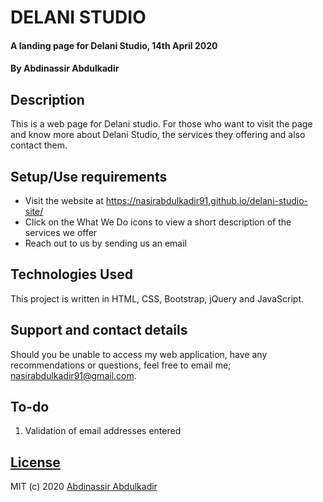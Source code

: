 # DELANI STUDIO
#### A landing page for Delani Studio, 14th April 2020
#### By **Abdinassir Abdulkadir**
## Description
This is a web page for Delani studio. For those who want to visit the page and know more about Delani Studio, the services they offering and also contact them.


## Setup/Use requirements
- Visit the website at https://nasirabdulkadir91.github.io/delani-studio-site/
- Click on the What We Do icons to view a short description of the services we offer
- Reach out to us by sending us an email

## Technologies Used
This project is written in HTML, CSS, Bootstrap, jQuery and JavaScript.

## Support and contact details
Should you be unable to access my web application, have any recommendations or questions, feel free to email me; nasirabdulkadir91@gmail.com.

## To-do
1. Validation of email addresses entered

## [License](https://github.com/nasirabdulkadir91/Delani_studio_site/blob/gh-pages/LICENCE.md)
MIT (c) 2020 [Abdinassir Abdulkadir](https://github.com/nasirabdulkadir91)
